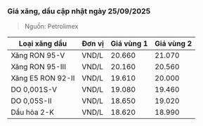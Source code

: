 
### Giá xăng, dầu cập nhật ngày 25/09/2025
> Nguồn: Petrolimex

| Loại xăng dầu     | Đơn vị | Giá vùng 1 | Giá vùng 2 |
|-------------------|--------|------------|------------|
| Xăng RON 95-V     | VND/L  |     20.660 |     21.070 |
| Xăng RON 95-III   | VND/L  |     20.160 |     20.560 |
| Xăng E5 RON 92-II | VND/L  |     19.610 |     20.000 |
| DO 0,001S-V       | VND/L  |     19.080 |     19.460 |
| DO 0,05S-II       | VND/L  |     18.650 |     19.020 |
| Dầu hỏa 2-K       | VND/L  |     18.620 |     18.990 |
